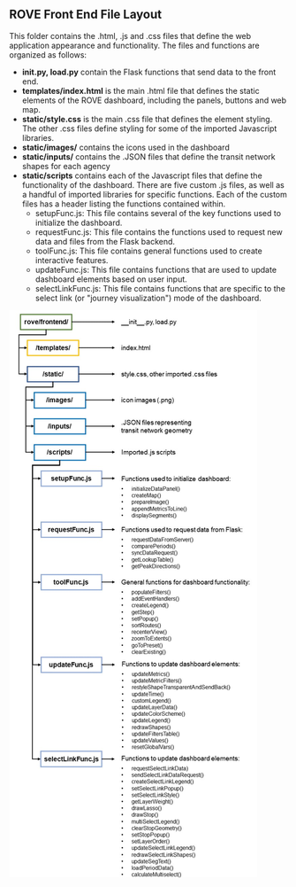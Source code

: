 ## ROVE Front End File Layout

This folder contains the .html, .js and .css files that define the web application appearance and functionality. 
The files and functions are organized as follows:

- **__init__.py, load.py** contain the Flask functions that send data to the front end.
- **templates/index.html** is the main .html file that defines the static elements of the ROVE dashboard, including the panels, buttons and web map. 
- **static/style.css** is the main .css file that defines the element styling. The other .css files define styling for some of the imported Javascript libraries.
- **static/images/** contains the icons used in the dashboard
- **static/inputs/** contains the .JSON files that define the transit network shapes for each agency
- **static/scripts** contains each of the Javascript files that define the functionality of the dashboard. There are five custom .js files, as well as a handful of imported libraries for specific functions. Each of the custom files has a header listing the functions contained within.
  - setupFunc.js: This file contains several of the key functions used to initialize the dashboard.
  - requestFunc.js: This file contains the functions used to request new data and files from the Flask backend.
  - toolFunc.js: This file contains general functions used to create interactive features. 
  - updateFunc.js: This file contains functions that are used to update dashboard elements based on user input. 
  - selectLinkFunc.js: This file contains functions that are specific to the select link (or "journey visualization") mode of the dashboard.

![](frontend_map_cropped.jpg)
  
